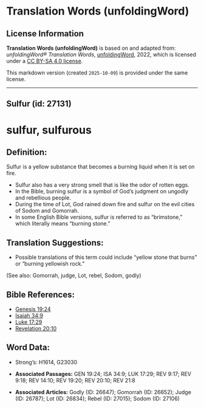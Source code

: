 # Translation Words (unfoldingWord)

## License Information

**Translation Words (unfoldingWord)** is based on and adapted from: _unfoldingWord® Translation Words_, [unfoldingWord](https://unfoldingword.org/utw), 2022, which is licensed under a [CC BY-SA 4.0 license](https://creativecommons.org/licenses/by-sa/4.0/legalcode.en).

This markdown version (created `2025-10-09`) is provided under the same license.



--------------------------------

## Sulfur (id: 27131)

sulfur, sulfurous
=================

Definition:
-----------

Sulfur is a yellow substance that becomes a burning liquid when it is set on fire.

* Sulfur also has a very strong smell that is like the odor of rotten eggs.
* In the Bible, burning sulfur is a symbol of God’s judgment on ungodly and rebellious people.
* During the time of Lot, God rained down fire and sulfur on the evil cities of Sodom and Gomorrah.
* In some English Bible versions, sulfur is referred to as “brimstone,” which literally means “burning stone.”

Translation Suggestions:
------------------------

* Possible translations of this term could include “yellow stone that burns” or “burning yellowish rock.”

(See also: Gomorrah, judge, Lot, rebel, Sodom, godly)

Bible References:
-----------------

* [Genesis 19:24](https://ref.ly/Gen19:24)
* [Isaiah 34:9](https://ref.ly/Isa34:9)
* [Luke 17:29](https://ref.ly/Luke17:29)
* [Revelation 20:10](https://ref.ly/Rev20:10)

Word Data:
----------

* Strong’s: H1614, G23030

* **Associated Passages:** GEN 19:24; ISA 34:9; LUK 17:29; REV 9:17; REV 9:18; REV 14:10; REV 19:20; REV 20:10; REV 21:8
* **Associated Articles:** Godly (ID: 26647); Gomorrah (ID: 26652); Judge (ID: 26787); Lot (ID: 26834); Rebel (ID: 27015); Sodom (ID: 27106)

